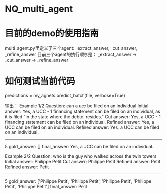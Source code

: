 # NQ_multi_agent

# 目前的demo的使用指南

multi_agent.py里定义了三个agent: _extract_answer, _cut_answer, _refine_answer
目前三个agent的执行顺序是：
_extract_answer -> _cut_answer -> _refine_answer


# 如何测试当前代码
predictions = my_agnets.predict_batch(file, verbose=True)

输出：
Example 1/2
Question: can a ucc be filed on an individual
Initial answer: Yes, a UCC - 1 financing statement can be filed on an individual, as it is filed "in the state where the debtor resides."
Cut answer: Yes, a UCC - 1 financing statement can be filed on an individual.
Refined answer: Yes, a UCC can be filed on an individual.
Refined answer: Yes, a UCC can be filed on an individual.
- - - - - - - - - - 
5
gold_answer: []
final_answer: Yes, a UCC can be filed on an individual.

Example 2/2
Question: who is the guy who walked across the twin towers
Initial answer: Philippe Petit
Cut answer: Philippe Petit
Refined answer: Petit
Refined answer: Petit
- - - - - - - - - - 
5
gold_answer: ['Philippe Petit', 'Philippe Petit', 'Philippe Petit', 'Philippe Petit', 'Philippe Petit']
final_answer: Petit

